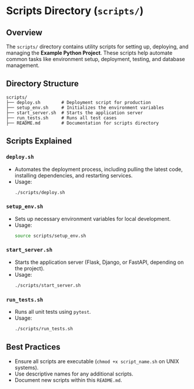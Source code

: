 # Scripts Directory (`scripts/`)

## Overview
The `scripts/` directory contains utility scripts for setting up, deploying, and managing the **Example Python Project**. These scripts help automate common tasks like environment setup, deployment, testing, and database management.

## Directory Structure
```
scripts/
├── deploy.sh        # Deployment script for production
├── setup_env.sh     # Initializes the environment variables
├── start_server.sh  # Starts the application server
├── run_tests.sh     # Runs all test cases
├── README.md        # Documentation for scripts directory
```

## Scripts Explained
### `deploy.sh`
- Automates the deployment process, including pulling the latest code, installing dependencies, and restarting services.
- Usage:
  ```bash
  ./scripts/deploy.sh
  ```

### `setup_env.sh`
- Sets up necessary environment variables for local development.
- Usage:
  ```bash
  source scripts/setup_env.sh
  ```

### `start_server.sh`
- Starts the application server (Flask, Django, or FastAPI, depending on the project).
- Usage:
  ```bash
  ./scripts/start_server.sh
  ```

### `run_tests.sh`
- Runs all unit tests using `pytest`.
- Usage:
  ```bash
  ./scripts/run_tests.sh
  ```

## Best Practices
- Ensure all scripts are executable (`chmod +x script_name.sh` on UNIX systems).
- Use descriptive names for any additional scripts.
- Document new scripts within this `README.md`.
